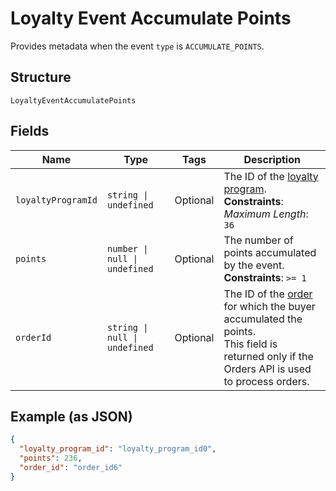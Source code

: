 
# Loyalty Event Accumulate Points

Provides metadata when the event `type` is `ACCUMULATE_POINTS`.

## Structure

`LoyaltyEventAccumulatePoints`

## Fields

| Name | Type | Tags | Description |
|  --- | --- | --- | --- |
| `loyaltyProgramId` | `string \| undefined` | Optional | The ID of the [loyalty program](entity:LoyaltyProgram).<br>**Constraints**: *Maximum Length*: `36` |
| `points` | `number \| null \| undefined` | Optional | The number of points accumulated by the event.<br>**Constraints**: `>= 1` |
| `orderId` | `string \| null \| undefined` | Optional | The ID of the [order](entity:Order) for which the buyer accumulated the points.<br>This field is returned only if the Orders API is used to process orders. |

## Example (as JSON)

```json
{
  "loyalty_program_id": "loyalty_program_id0",
  "points": 236,
  "order_id": "order_id6"
}
```

